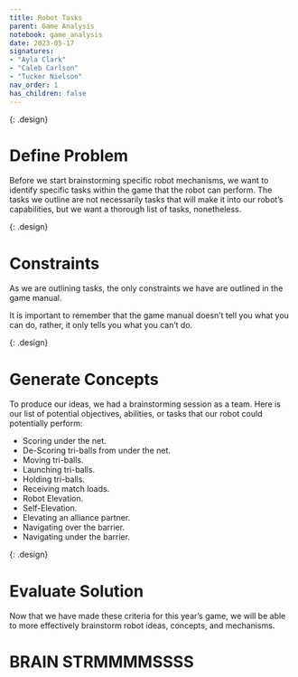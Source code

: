 ```yaml
---
title: Robot Tasks
parent: Game Analysis
notebook: game_analysis
date: 2023-05-17
signatures:
- "Ayla Clark"
- "Caleb Carlson"
- "Tucker Nielson"
nav_order: 1
has_children: false
---
```


{: .design}
# Define Problem

Before we start brainstorming specific robot mechanisms, we want to identify specific tasks within the game that the robot can perform. The tasks we outline are not necessarily tasks that will make it into our robot’s capabilities, but we want a thorough list of tasks, nonetheless. ​

{: .design}
# Constraints

As we are outlining tasks, the only constraints we have are outlined in the game manual. ​

It is important to remember that the game manual doesn’t tell you what you can do, rather, it only tells you what you can’t do.​

{: .design}
# Generate Concepts

To produce our ideas, we had a brainstorming session as a team. Here is our list of potential objectives, abilities, or tasks that our robot could potentially perform:​

* Scoring under the net.​
* De-Scoring tri-balls from under the net.​
* Moving tri-balls.​
* Launching tri-balls.​
* Holding tri-balls.​
* Receiving match loads.​
* Robot Elevation.​
* Self-Elevation.​
* Elevating an alliance partner.​
* Navigating over the barrier.​
* Navigating under the barrier.​

{: .design}
# Evaluate Solution

Now that we have made these criteria for this year’s game, we will be able to more effectively brainstorm robot ideas, concepts, and mechanisms.


# BRAIN STRMMMMSSSS
